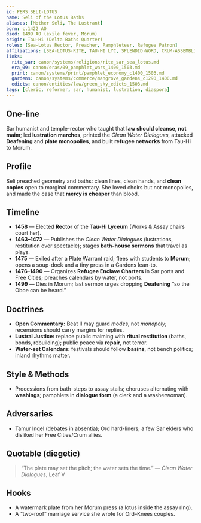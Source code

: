 ```yaml
---
id: PERS:SELI-LOTUS
name: Seli of the Lotus Baths
aliases: [Mother Seli, The Lustrant]
born: c.1422 AO
died: 1499 AO (exile fever, Morum)
origin: Tau-Hi (Delta Baths Quarter)
roles: [Sea-Lotus Rector, Preacher, Pamphleteer, Refugee Patron]
affiliations: [SEA-LOTUS-RITE, TAU-HI LYC, SPLENDID-WORD, CRUM-ASSEMBLIES]
links:
  rite_sar: canon/systems/religions/rite_sar_sea_lotus.md
  era_09: canon/eras/09_pamphlet_wars_1400_1503.md
  print: canon/systems/print/pamphlet_economy_c1400_1503.md
  gardens: canon/systems/commerce/mangrove_gardens_c1290_1400.md
  edicts: canon/entities/law/green_sky_edicts_1503.md
tags: [cleric, reformer, sar, humanist, lustration, diaspora]
---
```


## One-line
Sar humanist and temple-rector who taught that **law should cleanse, not maim**; led **lustration marches**, printed the *Clean Water Dialogues*, attacked **Deafening** and **plate monopolies**, and built **refugee networks** from Tau-Hi to Morum.

## Profile
Seli preached geometry and baths: clean lines, clean hands, and **clean copies** open to marginal commentary. She loved choirs but not monopolies, and made the case that **mercy is cheaper** than blood.

## Timeline
- **1458** — Elected **Rector** of the **Tau-Hi Lyceum** (Works & Assay chairs court her).  
- **1463–1472** — Publishes the *Clean Water Dialogues* (lustrations, restitution over spectacle); stages **bath-house sermons** that travel as plays.  
- **1475** — Exiled after a Plate Warrant raid; flees with students to **Morum**; opens a soup-dock and a tiny press in a Gardens lean-to.  
- **1476–1490** — Organizes **Refugee Enclave Charters** in Sar ports and Free Cities; preaches calendars by water, not ports.  
- **1499** — Dies in Morum; last sermon urges dropping **Deafening** “so the Oboe can be heard.”

## Doctrines
- **Open Commentary:** Beat II may guard *modes*, not *monopoly*; recensions should carry margins for replies.  
- **Lustral Justice:** replace public maiming with **ritual restitution** (baths, bonds, rebuilding); public peace via **repair**, not terror.  
- **Water-set Calendars:** festivals should follow **basins**, not bench politics; inland rhythms matter.

## Style & Methods
- Processions from bath-steps to assay stalls; choruses alternating with **washings**; pamphlets in **dialogue form** (a clerk and a washerwoman).

## Adversaries
- Tamur Inqel (debates in absentia); Ord hard-liners; a few Sar elders who disliked her Free Cities/Crum allies.

## Quotable (diegetic)
> “The plate may set the pitch; the water sets the time.” — *Clean Water Dialogues*, Leaf V

## Hooks
- A watermark plate from her Morum press (a lotus inside the assay ring).  
- A “two-roof” marriage service she wrote for Ord–Knees couples.